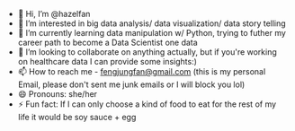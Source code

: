  - 👋 Hi, I’m @hazelfan
 - 👀 I’m interested in big data analysis/ data visualization/ data story telling
 - 🌱 I’m currently learning data manipulation w/ Python, trying to futher my career path to become a Data Scientist one data 
 - 💞️ I’m looking to collaborate on anything actually, but if you're working on healthcare data I can provide some insights:)
 - 📫 How to reach me - fengjungfan@gmail.com (this is my personal Email, please don't sent me junk emails or I will block you lol)
 - 😄 Pronouns: she/her
 - ⚡ Fun fact: If I can only choose a kind of food to eat for the rest of my life it would be soy sauce + egg

<!---
hazelfan/hazelfan is a ✨ special ✨ repository because its `README.md` (this file) appears on your GitHub profile.
You can click the Preview link to take a look at your changes.
--->
